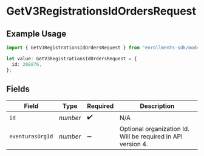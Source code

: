 # GetV3RegistrationsIdOrdersRequest

## Example Usage

```typescript
import { GetV3RegistrationsIdOrdersRequest } from "enrollments-sdk/models/operations";

let value: GetV3RegistrationsIdOrdersRequest = {
  id: 208876,
};
```

## Fields

| Field                                                        | Type                                                         | Required                                                     | Description                                                  |
| ------------------------------------------------------------ | ------------------------------------------------------------ | ------------------------------------------------------------ | ------------------------------------------------------------ |
| `id`                                                         | *number*                                                     | :heavy_check_mark:                                           | N/A                                                          |
| `eventurasOrgId`                                             | *number*                                                     | :heavy_minus_sign:                                           | Optional organization Id. Will be required in API version 4. |